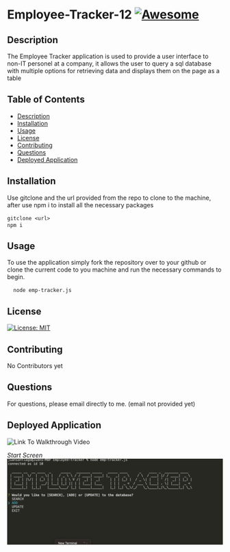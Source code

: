 # Employee-Tracker-12 [![Awesome](https://cdn.rawgit.com/sindresorhus/awesome/d7305f38d29fed78fa85652e3a63e154dd8e8829/media/badge.svg)](https://github.com/sindresorhus/awesome#readme)  

  ## Description  
  The Employee Tracker application is used to provide a user interface to non-IT personel at a company, it allows the user to query a sql database with multiple options for retrieving data and displays them on the page as a table 

  ## Table of Contents  
  - [Description](#description)
  - [Installation](#installation)  
  - [Usage](#usage)  
  - [License](#license)  
  - [Contributing](#contributing)  
  - [Questions](#questions) 
  - [Deployed Application](#deployed-application) 
 
  ## Installation  
  Use gitclone and the url provided from the repo to clone to the machine, after use npm i to install all the necessary packages  

  ```  
  gitclone <url>   
  npm i
  ```
  ## Usage  

  To use the application simply fork the repository over to your github or clone the current code to you machine and run the necessary commands to begin.  

  ```
    node emp-tracker.js
  ```

  ## License  
  [![License: MIT](https://img.shields.io/badge/License-MIT-yellow.svg)](https://opensource.org/licenses/MIT)

  ## Contributing  

  No Contributors yet  

  ## Questions  

  For questions, please email directly to me. (email not provided yet)   

  ## Deployed Application  

  ![Link To Walkthrough Video](#)   
  
  *Start Screen*  
  ![](images/startScreen.png)